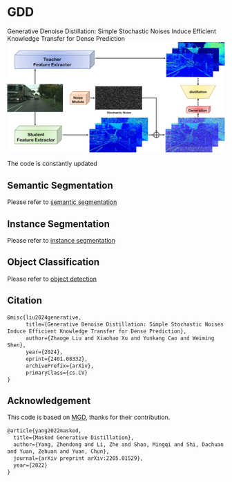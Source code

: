 # GDD
Generative Denoise Distillation: Simple Stochastic Noises Induce Efficient Knowledge Transfer for Dense Prediction
![method](method.jpg)

The code is constantly updated

## Semantic Segmentation 
Please refer to [semantic segmentation](https://github.com/ZhgLiu/GDD/tree/main/semanticSeg)

## Instance Segmentation
Please refer to [instance segmentation](https://github.com/ZhgLiu/GDD/tree/main/instanceSeg)

## Object Classification
Please refer to [object detection](https://github.com/ZhgLiu/GDD/tree/main/objectDet)

## Citation
```
@misc{liu2024generative,
      title={Generative Denoise Distillation: Simple Stochastic Noises Induce Efficient Knowledge Transfer for Dense Prediction}, 
      author={Zhaoge Liu and Xiaohao Xu and Yunkang Cao and Weiming Shen},
      year={2024},
      eprint={2401.08332},
      archivePrefix={arXiv},
      primaryClass={cs.CV}
}
```
## Acknowledgement
This code is based on [MGD](https://github.com/yzd-v/MGD), thanks for their contribution.
```
@article{yang2022masked,
  title={Masked Generative Distillation},
  author={Yang, Zhendong and Li, Zhe and Shao, Mingqi and Shi, Dachuan and Yuan, Zehuan and Yuan, Chun},
  journal={arXiv preprint arXiv:2205.01529},
  year={2022}
}
```